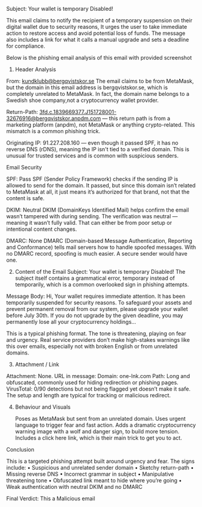 Subject: Your wallet is temporary Disabled!

This email claims to notify the recipient of a temporary suspension on their digital wallet due to security reasons, It urges the user to take immediate action to restore access and avoid potential loss of funds. 
The message also includes a link for what it calls a manual upgrade and sets a deadline for compliance.

Below is the phishing email analysis of this email with provided screenshot

1. Header Analysis

From: kundklubb@bergqvistskor.se
The email claims to be from MetaMask, but the domain in this email address is bergqvistskor.se, which is completely unrelated to MetaMask. In fact, the domain name belongs to a Swedish shoe company,not a cryptocurrency wallet provider.

 
Return-Path:
3fd.c.1839669377.J151728001-32676916@bergqvistskor.anpdm.com — this return path is from a marketing platform (anpdm), not MetaMask or anything crypto-related. This mismatch is a common phishing trick.
 
Originating IP:
91.227.208.160 — even though it passed SPF, it has no reverse DNS (rDNS), meaning the IP isn't tied to a verified domain. This is unusual for trusted services and is common with suspicious senders.


	




Email Security
 
SPF: Pass
SPF (Sender Policy Framework) checks if the sending IP is allowed to send for the domain. It passed, but since this domain isn’t related to MetaMask at all, it just means it’s authorized for that brand, not that the content is safe.

DKIM:  Neutral
DKIM (DomainKeys Identified Mail) helps confirm the email wasn’t tampered with during sending. The verification was neutral — meaning it wasn’t fully valid. That can either be from poor setup or intentional content changes.

DMARC:  None
DMARC (Domain-based Message Authentication, Reporting and Conformance) tells mail servers how to handle spoofed messages. With no DMARC record, spoofing is much easier. A secure sender would have one.


2. Content of the Email
Subject: Your wallet is temporary Disabled!
The subject itself contains a grammatical error, temporary instead of temporarily, which is a common overlooked sign in phishing attempts.

Message Body:
Hi,
Your wallet requires immediate attention. It has been temporarily suspended for security reasons. To safeguard your assets and prevent permanent removal from our system, please upgrade your wallet before July 30th.
If you do not upgrade by the given deadline, you may permanently lose all your cryptocurrency holdings...

This is a typical phishing format. The tone is threatening, playing on fear and urgency. 
Real service providers don’t make high-stakes warnings like this over emails, especially not with broken English or from unrelated domains.
 






3. Attachment / Link

Attachment: None.
URL in message:
Domain: one-lnk.com
Path: Long and obfuscated, commonly used for hiding redirection or phishing pages.
VirusTotal: 0/90 detections but not being flagged yet doesn’t make it safe. The setup and length are typical for tracking or malicious redirect.
 

 4. Behaviour and Visuals

	Poses as MetaMask but sent from an unrelated domain.
	Uses urgent language to trigger fear and fast action.
	Adds a dramatic cryptocurrency warning image with a wolf and danger sign, to build more tension.
  Includes a click here link, which is their main trick to get you to act.

Conclusion

This is a targeted phishing attempt built around urgency and fear. The signs include:
• Suspicious and unrelated sender domain
•	Sketchy return-path
•	Missing reverse DNS
•	Incorrect grammar in subject
•	Manipulative threatening tone
•	Obfuscated link meant to hide where you’re going
•	Weak authentication with neutral DKIM and no DMARC

Final Verdict:  This a Malicious email

